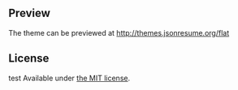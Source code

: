 ## Preview

The theme can be previewed at http://themes.jsonresume.org/flat
 
## License
test
Available under [the MIT license](http://mths.be/mit).
